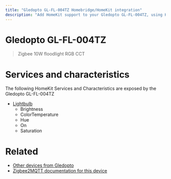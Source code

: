 ```yaml
---
title: "Gledopto GL-FL-004TZ Homebridge/HomeKit integration"
description: "Add HomeKit support to your Gledopto GL-FL-004TZ, using Homebridge, Zigbee2MQTT and homebridge-z2m."
---
```

<!---
This file has been GENERATED using src/docgen/docgen.ts
DO NOT EDIT THIS FILE MANUALLY!
-->
# Gledopto GL-FL-004TZ
> Zigbee 10W floodlight RGB CCT


# Services and characteristics
The following HomeKit Services and Characteristics are exposed by
the Gledopto GL-FL-004TZ

* [Lightbulb](../../light.md)
  * Brightness
  * ColorTemperature
  * Hue
  * On
  * Saturation


# Related
* [Other devices from Gledopto](../index.md#gledopto)
* [Zigbee2MQTT documentation for this device](https://www.zigbee2mqtt.io/devices/GL-FL-004TZ.html)